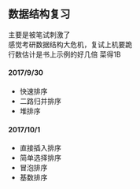 ## 数据结构复习

主要是被笔试刺激了  
感觉考研数据结构大危机，复试上机要跪  
行数估计是书上示例的好几倍 
菜得1B  

#### 2017/9/30
- 快速排序
- 二路归并排序
- 堆排序

#### 2017/10/1
- 直接插入排序
- 简单选择排序
- 冒泡排序
- 基数排序